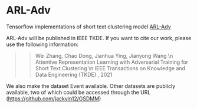 # ARL-Adv

Tensorflow implementations of short text clustering model [ARL-Adv](https://arxiv.org/abs/1912.03720) 

ARL-Adv will be published in IEEE TKDE. If you want to cite our work, please use the following information:

>> Wei Zhang, Chao Dong, Jianhua Ying, Jianyong Wang \n
>> Attentive Representation Learning with Adversarial Training for Short Text Clustering \n
>> IEEE Transactions on Knowledge and Data Engineering (TKDE) , 2021

We also make the dataset Event available.
Other datasets are publicly available, two of which could be accessed through the URL (https://github.com/jackyin12/GSDMM)

